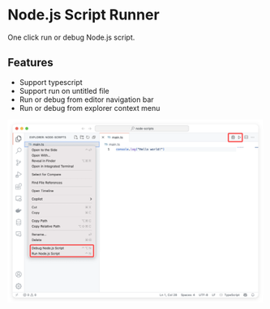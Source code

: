 # Node.js Script Runner

One click run or debug Node.js script.

## Features

* Support typescript
* Support run on untitled file
* Run or debug from editor navigation bar
* Run or debug from explorer context menu

![](resources/preview.png)